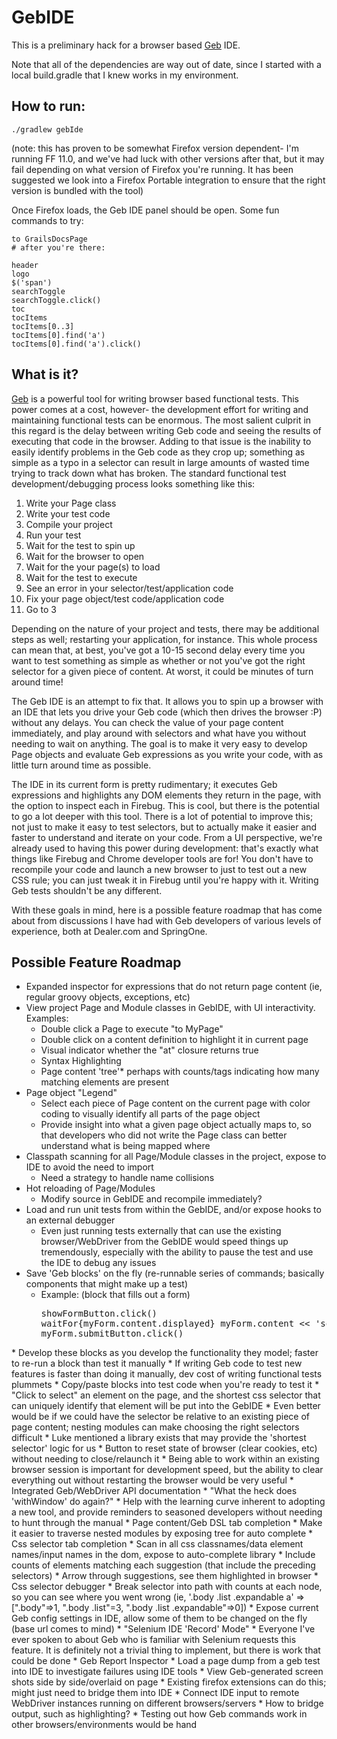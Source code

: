 GebIDE
======

This is a preliminary hack for a browser based [Geb](http://www.gebish.org/) IDE.

Note that all of the dependencies are way out of date, since I started with a local build.gradle that I knew works in my environment.

How to run:
-------

```
./gradlew gebIde
```

(note: this has proven to be somewhat Firefox version dependent- I'm running FF 11.0, and we've had luck with other versions after that, but it may fail depending on what version of Firefox you're running. It has been suggested we look into a Firefox Portable integration to ensure that the right version is bundled with the tool)

Once Firefox loads, the Geb IDE panel should be open. Some fun commands to try:

```
to GrailsDocsPage
# after you're there:

header
logo
$('span')
searchToggle
searchToggle.click()
toc
tocItems
tocItems[0..3]
tocItems[0].find('a')
tocItems[0].find('a').click()
```

What is it?
-------
[Geb](http://www.gebish.org/) is a powerful tool for writing browser based functional tests. This power comes at a cost, however- the development effort for writing and maintaining functional tests can be enormous. The most salient culprit in this regard is the delay between writing Geb code and seeing the results of executing that code in the browser. Adding to that issue is the inability to easily identify problems in the Geb code as they crop up; something as simple as a typo in a selector can result in large amounts of wasted time trying to track down what has broken. The standard functional test development/debugging process looks something like this:

1. Write your Page class
2. Write your test code
3. Compile your project
4. Run your test
5. Wait for the test to spin up
6. Wait for the browser to open
7. Wait for the your page(s) to load
8. Wait for the test to execute
9. See an error in your selector/test/application code
10. Fix your page object/test code/application code
11. Go to 3 

Depending on the nature of your project and tests, there may be additional steps as well; restarting your application, for instance. This whole process can mean that, at best, you've got a 10-15 second delay every time you want to test something as simple as whether or not you've got the right selector for a given piece of content. At worst, it could be minutes of turn around time!

The Geb IDE is an attempt to fix that. It allows you to spin up a browser with an IDE that lets you drive your Geb code (which then drives the browser :P) without any delays. You can check the value of your page content immediately, and play around with selectors and what have you without needing to wait on anything. The goal is to make it very easy to develop Page objects and evaluate Geb expressions as you write your code, with as little turn around time as possible.

The IDE in its current form is pretty rudimentary; it executes Geb expressions and highlights any DOM elements they return in the page, with the option to inspect each in Firebug. This is cool, but there is the potential to go a lot deeper with this tool. There is a lot of potential to improve this; not just to make it easy to test selectors, but to actually make it easier and faster to understand and iterate on your code. From a UI perspective, we're already used to having this power during development: that's exactly what things like Firebug and Chrome developer tools are for! You don't have to recompile your code and launch a new browser to just to test out a new CSS rule; you can just tweak it in Firebug until you're happy with it. Writing Geb tests shouldn't be any different.

With these goals in mind, here is a possible feature roadmap that has come about from discussions I have had with Geb developers of various levels of experience, both at Dealer.com and SpringOne.

Possible Feature Roadmap
-------

* Expanded inspector for expressions that do not return page content (ie, regular groovy objects, exceptions, etc)
* View project Page and Module classes in GebIDE, with UI interactivity. Examples:
	* Double click a Page to execute "to MyPage"
	* Double click on a content definition to highlight it in current page
	* Visual indicator whether the "at" closure returns true 
	* Syntax Highlighting
	* Page content 'tree'* perhaps with counts/tags indicating how many matching elements are present
* Page object "Legend" 
	* Select each piece of Page content on the current page with color coding to visually identify all parts of the page object
	* Provide insight into what a given page object actually maps to, so that developers who did not write the Page class can better understand what is being mapped where
* Classpath scanning for all Page/Module classes in the project, expose to IDE to avoid the need to import
	* Need a strategy to handle name collisions
* Hot reloading of Page/Modules
	* Modify source in GebIDE and recompile immediately?	
* Load and run unit tests from within the GebIDE, and/or expose hooks to an external debugger
	* Even just running tests externally that can use the existing browser/WebDriver from the GebIDE would speed things up tremendously, especially with the ability to pause the test and use the IDE to debug any issues
* Save 'Geb blocks' on the fly (re-runnable series of commands; basically components that might make up a test)
	* Example: (block that fills out a form)
			<pre>showFormButton.click()
waitFor{myForm.content.displayed}
myForm.content << 'some text'
myForm.submitButton.click()
</pre>
	* Develop these blocks as you develop the functionality they model; faster to re-run a block than test it manually
		* If writing Geb code to test new features is faster than doing it manually, dev cost of writing functional tests plummets
	* Copy/paste blocks into test code when you're ready to test it
* "Click to select" an element on the page, and the shortest css selector that can uniquely identify that element will be put into the GebIDE
	* Even better would be if we could have the selector be relative to an existing piece of page content; nesting modules can make choosing the right selectors difficult
	* Luke mentioned a library exists that may provide the 'shortest selector' logic for us
* Button to reset state of browser (clear cookies, etc) without needing to close/relaunch it
	* Being able to work within an existing browser session is important for development speed, but the ability to clear everything out without restarting the browser would be very useful
* Integrated Geb/WebDriver API documentation
	* "What the heck does 'withWindow' do again?"
	* Help with the learning curve inherent to adopting a new tool, and provide reminders to seasoned developers without needing to hunt through the manual
* Page content/Geb DSL tab completion
	* Make it easier to traverse nested modules by exposing tree for auto complete
* Css selector tab completion
	* Scan in all css classnames/data element names/input names in the dom, expose to auto-complete library 
	* Include counts of elements matching each suggestion (that include the preceding selectors)
		* Arrow through suggestions, see them highlighted in browser
* Css selector debugger
	* Break selector into path with counts at each node, so you can see where you went wrong  (ie, '.body .list .expandable a' => [".body"=>1, ".body .list"=3, ".body .list .expandable"=>0])
* Expose current Geb config settings in IDE, allow some of them to be changed on the fly (base url comes to mind)
* "Selenium IDE 'Record' Mode" 
	* Everyone I've ever spoken to about Geb who is familiar with Selenium requests this feature. It is definitely not a trivial thing to implement, but there is work that could be done
* Geb Report Inspector
	* Load a page dump from a geb test into IDE to investigate failures using IDE tools
	* View Geb-generated screen shots side by side/overlaid on page
		* Existing firefox extensions can do this; might just need to bridge them into IDE
* Connect IDE input to remote WebDriver instances running on different browsers/servers
	* How to bridge output, such as highlighting?
	* Testing out how Geb commands work in other browsers/environments would be hand


